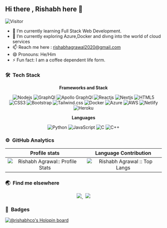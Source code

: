 ## Hi there , Rishabh here 👋
![Visitor](https://visitor-badge.laobi.icu/badge?page_id=Rishabhco.Rishabhco)

- 🔭 I’m currently learning Full Stack Web Development.
- 🌱 I’m currently exploring Azure,Docker and divng into the world of cloud services
- 📫 Reach me here : rishabhagrawal2020@gmail.com
- 😄 Pronouns: He/Him
- ⚡ Fun fact: I am a coffee dependent life form.
### 🛠 &nbsp;Tech Stack
<div align="center">

**Frameworks and Stack**

![Nodejs](https://img.shields.io/badge/-Nodejs-black?style=for-the-badge&logo=Node.js)
![GraphQl](https://img.shields.io/badge/-GraphQl-e535ab?style=for-the-badge&logo=graphql)
![Apollo GraphQl](https://img.shields.io/badge/-Apollo%20Graphql-161e26?style=for-the-badge&logo=apollographql)
![Reactjs](https://img.shields.io/badge/-React-black?style=for-the-badge&logo=react)
![Nextjs](https://img.shields.io/badge/-Nextjs-161e26?style=for-the-badge&logo=next.js)
![HTML5](https://img.shields.io/badge/-HTML5-E34F26?style=for-the-badge&logo=html5&logoColor=white)
![CSS3](https://img.shields.io/badge/-CSS3-1572B6?style=for-the-badge&logo=css3)
![Bootstrap](https://img.shields.io/badge/-Bootstrap-563D7C?style=for-the-badge&logo=bootstrap)
![Tailwind.css](https://img.shields.io/badge/-Tailwindcss-black?style=for-the-badge&logo=Tailwindcss)
![Docker](https://img.shields.io/badge/-Docker-384d54?style=for-the-badge&logo=docker)
![Azure](https://img.shields.io/badge/-Azure-0080FF?style=for-the-badge&logo=microsoftazure)
![AWS](https://img.shields.io/badge/-AWS-ff9900?style=for-the-badge&logo=amazonaws)
![Netlify](https://img.shields.io/badge/-Netlify-0e1e25?style=for-the-badge&logo=netlify)
![Heroku](https://img.shields.io/badge/-Heroku-6567a5?style=for-the-badge&logo=heroku)

**Languages**

![Python](https://img.shields.io/badge/-Python-black?style=for-the-badge&logo=Python)
![JavaScript](https://img.shields.io/badge/-JavaScript-black?style=for-the-badge&logo=javascript)
![C](https://img.shields.io/badge/-C-00599C?style=for-the-badge&logo=c)
![C++](https://img.shields.io/badge/-C++-00599C?style=for-the-badge&logo=c)
 
 </div>


### ⚙️ &nbsp;GitHub Analytics
 Profile stats              |  Language Contribution
:-------------------------:|:-------------------------:
![Rishabh Agrawal:: Profile Stats](https://github-readme-stats.vercel.app/api?username=Rishabhco&show_icons=true&hide_border=true&theme=dark&count_private=true) | ![Rishabh Agrawal :: Top Langs](https://github-readme-stats.vercel.app/api/top-langs/?username=Rishabhco&layout=compact&theme=react&hide_border=true)

### 🌏 &nbsp;Find me elsewhere
<p align='center'>
  <a href="http://linkedin.com/in/rishabhagrawal20/">
    <img src="https://img.shields.io/badge/LinkedIn-0077B5?style=for-the-badge&logo=linkedin&logoColor=white" />
  </a>&nbsp;
  <a href="https://www.instagram.com/rishabh_agrawal_20/">
    <img src="https://img.shields.io/badge/Instagram-E4405F?style=for-the-badge&logo=instagram&logoColor=white"/>
   </a>
</p>


### 🏅 &nbsp;Badges

[![@rishabhco's Holopin board](https://holopin.io/api/user/board?user=rishabhco)](https://holopin.io/@rishabhco)
